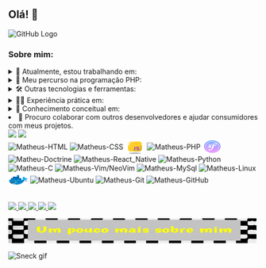 ## Olá! 👋

![GitHub Logo](https://cdn.jsdelivr.net/gh/devicons/devicon/icons/github/github-original-wordmark.svg)

### Sobre mim:

<details>
  <summary>🔭 Atualmente, estou trabalhando em:</summary>
  <img src=https://github-readme-stats.vercel.app/api/pin/?username=BAD-WOLF&repo=STUDIES&show_owner=true&theme=merko&border_color=00FF00&border_radius=18&title_color=FFFF00/>
</details>

<details>
  <summary>🌱 Meu percurso na programação PHP:</summary>
  <ul>
    <li>Fundamentos da programação</li>
    <li>Programação procedural básica</li>
    <li>Modularização e reutilização de código</li>
    <br/>
    <li>
      <details>
        <summary>Orientação a objetos:</summary>
        <ul>
          <li>Abstração</li>
          <li>Encapsulamento</li>
          <li>Herança</li>
          <li>Polimorfismo</li>
        </ul>
      </details>
    </li>
    <li>
      <details>
        <summary>Freamework ( 𝓢𝓯 . ):</summary>
        <ul>
          <li>Instalação e configuração do Symfony</li>
          <li>Desenvolvimento de aplicações web com Symfony</li>
          <li>Utilização de bundles e extensões</li>
          <li>Gestão de rotas e controladores</li>
          <li>Integração de templates Twig</li>
          <li>Autenticação e autorização</li>
          <li>Testes de unidade e funcionais</li>
        </ul>
      </details>
    </li>
  </ul>
</details>

<details>
  <summary>🛠️ Outras tecnologias e ferramentas:</summary>
  <ul>
    <li>
      <details>
        <summary>HTML/CSS:</summary>
        <ul>
          <li>Estruturação e estilização de páginas web</li>
          <li>Design responsivo</li>
        </ul>
      </details>
    </li>
    <li>
    <details>
      <summary>Doctrine:</summary>
      <ul>
        <li>Mapeamento objeto-relacional (ORM)</li>
        <li>Configuração e utilização do Doctrine</li>
        <li>Entidades e relacionamentos</li>
        <li>Consulta e manipulação de dados com DQL</li>
        <li>Ciclo de vida das entidades</li>
        <li>Migrações de banco de dados</li>
        <li>Integração com Symfony</li>
      </ul>
    </details>
    </li>
    <li>
      <details>
        <summary>Python:</summary>
        <ul>
          <li>Fundamentos da linguagem</li>
          <li>Estruturas de dados</li>
          <li>Programação orientada a objetos</li>
        </ul>
      </details>
    </li>
    <li>
      <details>
        <summary>Docker:</summary>
        <ul>
          <li>Conceitos fundamentais de containers</li>
          <li>Criação e gerenciamento de containers</li>
        </ul>
      </details>
    </li>
    <li>
      <details>
        <summary>MySQL:</summary>
        <ul>
          <li>Fundamentos do banco de dados MySQL</li>
          <li>Modelagem de dados relacionais</li>
          <li>Consulta e manipulação de dados</li>
          <li>Gestão de índices e otimização de consultas</li>
          <li>Utilização de transações e controle de concorrência</li>
          <li>Desenvolvimento de aplicações com MySQL</li>
        </ul>
      </details>
    </li>
    <li>
      <details>
        <summary>C/C++:</summary>
        <ul>
          <li>Sintaxe básica e estruturas de controle</li>
          <li>Ponteiros e alocação dinâmica de memória</li>
          <li>Estruturas de dados e algoritmos básicos</li>
        </ul>
      </details>
    </li>
    <li>
      <details>
        <summary>Git:</summary>
        <ul>
          <li>Controle de versão distribuído</li>
          <li>Repositórios locais e remotos</li>
          <li>
            <details>
              <summary>Utilização do GitFlow:</summary>
              <ul>
                <li>Branches principais (main/master e develop)</li>
                <li>Feature branches</li>
                <li>Release branches</li>
                <li>Hotfix branches</li>
                <li>Integração de branches</li>
                <li>Versionamento semântico</li>
                <li>Fluxo de trabalho colaborativo</li>
              </ul>
            </details>
          </li>
        </ul>
      </details>
    </li>
  </ul>
</details>

<details>
  <summary>🧑‍💻 Experiência prática em:</summary>
  <ul>
    <li>Desenvolvimento web com HTML/CSS, JavaScript e PHP</li>
    <li>Desenvolvimento de aplicações Symfony</li>
    <li>Desenvolvimento de APIs RESTful</li>
    <li>Utilização de bancos de dados MySQL e relacionais</li>
    <li>Implementação de containers Docker para desenvolvimento e implantação</li>
    <li>Controle de versão com Git</li>
  </ul>
</details>

<details>
  <summary>🧐 Conhecimento conceitual em:</summary>
  <ul>
    <li>Arquitetura de software</li>
    <li>Padrões de projeto</li>
    <li>Desenvolvimento ágil</li>
    <li>Testes de software</li>
  </ul>
</details>

<li>🤝 Procuro colaborar com outros desenvolvedores e ajudar consumidores com meus projetos.</li>

<div>
  <img style="height:125pt;"
    src="https://github-readme-stats.vercel.app/api?username=BAD-WOLF&count_private=true&custom_title=Matheus+Vieira+//+GitHub+Status&theme=merko&border_color=FF00FF&title_color=00FF00&border_radius=18" />
  <img style="height:125pt;"
    src="https://github-readme-stats.vercel.app/api/top-langs/?username=BAD-WOLF&repo=provatede_dev&show_owner=true&theme=merko&border_color=FF00FF&layout=compact&border_radius=18&custom_title=Linguagens+Mais+Usadas&title_color=FFFF00" />
</div>

<div style="display: inline_block">
  <img align="center" alt="Matheus-HTML" height="30" width="40"
    src="https://cdn.jsdelivr.net/gh/devicons/devicon/icons/html5/html5-original-wordmark.svg" />
  <img align="center" alt="Matheus-CSS" height="30" width="40"
    src="https://cdn.jsdelivr.net/gh/devicons/devicon/icons/css3/css3-original-wordmark.svg" />
  <img align="center" alt="Matheus-JS" height="30" width="40" src="icons/icons8-javascript.svg" />
  <img align="center" alt="Matheus-PHP" height="30" width="40"
    src="https://cdn.jsdelivr.net/gh/devicons/devicon/icons/php/php-original.svg" />
  <img align="center" alt="Matheus-Symfony" height="30" width="40" src="icons/icons8-symfony.svg" />
  <img align="center" alt="Matheu-Doctrine" height="30" width="40"
    src="https://cdn.jsdelivr.net/gh/devicons/devicon/icons/doctrine/doctrine-original.svg" />
  <img align="center" alt="Matheus-React_Native" height="30" width="40"
    src="https://cdn.jsdelivr.net/gh/devicons/devicon/icons/react/react-original.svg" />
  <img align="center" alt="Matheus-Python" height="30" width="40"
    src="https://cdn.jsdelivr.net/gh/devicons/devicon/icons/python/python-original-wordmark.svg" />
  <img align="center" alt="Matheus-C" height="30" width="40"
    src="https://cdn.jsdelivr.net/gh/devicons/devicon/icons/c/c-original.svg" />
  <img align="center" alt="Matheus-Vim/NeoVim" height="30" width="40"
    src="https://cdn.jsdelivr.net/gh/devicons/devicon/icons/vim/vim-original.svg" />
  <img align="center" alt="Matheus-MySql" height="30" width="40"
    src="https://cdn.jsdelivr.net/gh/devicons/devicon/icons/mysql/mysql-original-wordmark.svg" />
  <img align="center" alt="Matheus-Linux" height="30" width="40"
    src="https://cdn.jsdelivr.net/gh/devicons/devicon/icons/linux/linux-original.svg" />
  <img align="center" alt="Matheus-Docker" height="30" width="40" src="icons/icons8-docker.svg" />
  <img align="center" alt="Matheus-Ubuntu" height="30" width="40"
    src="https://cdn.jsdelivr.net/gh/devicons/devicon/icons/ubuntu/ubuntu-plain-wordmark.svg" />
  <img align="center" alt="Matheus-Git" height="30" width="40"
    src="https://cdn.jsdelivr.net/gh/devicons/devicon/icons/git/git-original-wordmark.svg" />
  <img align="center" alt="Matheus-GitHub" height="30" width="40"
    src="https://cdn.jsdelivr.net/gh/devicons/devicon/icons/github/github-original-wordmark.svg" />
</div>

##

<div>
  <a href="http://WA.me//5571984056597" target="_blank">
    <img src="https://img.shields.io/badge/WhatsApp-25D366?style=for-the-badge&logo=whatsapp&logoColor=white"
      target="_blank">
  </a>
  <a href="https://t.me/VIEIRA_Technology" target="_blank">
    <img src="https://img.shields.io/badge/Telegram-2CA5E0?style=for-the-badge&logo=telegram&logoColor=white"
      target="_blank">
  </a>
  <a href="https://discord.com/invite/2VeHCRz9" target="_blank">
    <img src="https://img.shields.io/badge/Discord-7289DA?style=for-the-badge&logo=discord&logoColor=white"
      target="_blank">
  </a>
  <a href="mailto:matheusviaira160@gmail.com">
    <img src="https://img.shields.io/badge/-Gmail-%23333?style=for-the-badge&logo=gmail&logoColor=white"
      target="_blank">
  </a>
  <a href="https://www.linkedin.com/in/matheu-vieira-40a36923b/" target="_blank">
    <img src="https://img.shields.io/badge/-LinkedIn-%230077B5?style=for-the-badge&logo=linkedin&logoColor=white"
      target="_blank">
  </a>

  <a
    href="https://cognus.hunterco.com.br/disc/report/62ccacec56df1e001e688e9d?backTo=https%3A%2F%2Fcognus.hunterco.com.br%2Fview%2F62ccac6f56df1e001e688e7b%3FtmpAuth%3Dc9c9ebf0016d11edba226b9bbdcaaf43&back_to=https%3A%2F%2Fvagas.hunterco.com.br%2Ftasks%3Fc%3D4740">
    <img style="width:500px; height:50px;"
      src="https://raw.githubusercontent.com/BAD-WOLF/BAD-WOLF/main/DImageEditor202207112241160.jpg"
      alt="Mais sobre mim">
  </a>
</div>

![Sneck gif](https://github.com/BAD-WOLF/BAD-WOLF/blob/output/github-snake-dark.svg)
